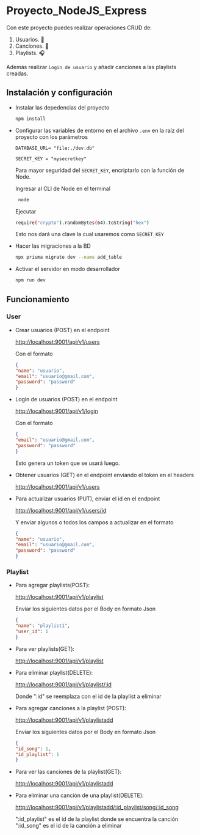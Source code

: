 # Proyecto_NodeJS_Express

Con este proyecto puedes realizar operaciones CRUD de:
1. Usuarios. 🧍
2. Canciones. 🎵
3. Playlists. 🎧

Además realizar `Login de usuario` y añadir canciones a las playlists creadas.

## Instalación y configuración

- Instalar las depedencias del proyecto
    ```bash
    npm install
    ```
- Configurar las variables de entorno en el archivo `.env` en la raíz del proyecto con los parámetros
    ```node
    DATABASE_URL= "file:./dev.db"
    
    SECRET_KEY = "mysecretkey"
    ```
   Para mayor seguridad del `SECRET_KEY`, encriptarlo con la función de Node.

   Ingresar al CLI de Node en el terminal
   ```bash
    node
   ```
    Ejecutar
    ```bash
    require("crypto").randomBytes(64).toString("hex")
    ```
    Esto nos dará una clave la cual usaremos como `SECRET_KEY`

- Hacer las migraciones a la BD
    ```bash
    npx prisma migrate dev --name add_table
    ```
- Activar el servidor en modo desarrollador
    ```bash
    npm run dev
    ```
## Funcionamiento

### User
- Crear usuarios (POST) en el endpoint 

    <http://localhost:9001/api/v1/users>
    
    Con el formato
    ```json
    {
    "name": "usuario",
    "email": "usuario@gmail.com",
    "password": "password"
    }
    ```
- Login de usuarios (POST) en el endpoint

    <http://localhost:9001/api/v1/login>

    Con el formato
    ```json
    {
    "email": "usuario@gmail.com",
    "password": "password"
    }
    ```
    Esto genera un token que se usará luego.

- Obtener usuarios (GET) en el endpoint enviando el token en el headers

    <http://localhost:9001/api/v1/users>

- Para actualizar usuarios (PUT), enviar el id en el endpoint

    <http://localhost:9001/api/v1/users/id>

    Y enviar algunos o todos los campos a actualizar en el formato 
     ```json
    {
    "name": "usuario",
    "email": "usuario@gmail.com",
    "password": "password"
    }
    ```
### Playlist

- Para agregar playlists(POST):

    <http://localhost:9001/api/v1/playlist>

    Enviar los siguientes datos por el Body en formato Json

    ```json
    {
    "name": "playlist1",
    "user_id": 1
    }
    ```
- Para ver playlists(GET):
    
    <http://localhost:9001/api/v1/playlist>

- Para eliminar playlist(DELETE):
    
    <http://localhost:9001/api/v1/playlist/:id>

    Donde ":id" se reemplaza con el id de la playlist a eliminar

- Para agregar canciones a la playlist (POST):

    <http://localhost:9001/api/v1/playlistadd>

    Enviar los siguientes datos por el Body en formato Json

    ```json
    {
    "id_song": 1,
    "id_playlist": 1
    }
    ```
- Para ver las canciones de la playlist(GET):

    <http://localhost:9001/api/v1/playlistadd>

- Para eliminar una canción de una playlist(DELETE):

    <http://localhost:9001/api/v1/playlistadd/:id_playlist/song/:id_song>

    ":id_playlist" es el id de la playlist donde se encuentra la canción
    ":id_song" es el id de la canción a eliminar












